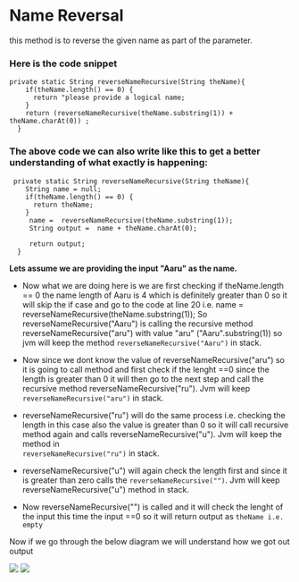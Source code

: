# Name Reversal
this method is to reverse the given name as part of the parameter.

<h3> Here is the code snippet </h3>

    private static String reverseNameRecursive(String theName){
        if(theName.length() == 0) {
          return "please provide a logical name;
        }
        return (reverseNameRecursive(theName.substring(1)) + theName.charAt(0)) ;
      }
 
 <h3>The above code we can also write like this to get a better understanding of what exactly is happening:</h3>
 
     private static String reverseNameRecursive(String theName){
        String name = null;
        if(theName.length() == 0) {
          return theName;
        }
         name =  reverseNameRecursive(theName.substring(1));
         String output =  name + theName.charAt(0);

         return output;
      }

 
 <b>Lets assume we are providing the input "Aaru" as the name.</b>
 
 - Now what we are doing here is we are first checking if theName.length == 0 the name length of  Aaru is 4 which is 
 definitely greater than 0 so it will skip the if case and go to the code at line 20 i.e.
 name =  reverseNameRecursive(theName.substring(1));
 So reverseNameRecursive("Aaru") is calling the recursive method reverseNameRecursive("aru") with value "aru" 
 ("Aaru".substring(1)) so jvm will keep the method `reverseNameRecursive("Aaru")` in stack.
 
- Now since we dont know the value of reverseNameRecursive("aru") so it is going to call method and first check if the 
lenght ==0 since the length is greater than 0 it will then go to the next step and call the recursive method 
reverseNameRecursive("ru"). Jvm will keep `reverseNameRecursive("aru")` in stack.

- reverseNameRecursive("ru") will do the same process i.e. checking the length in this case also the value is greater than 0
so it will call recursive method again and calls reverseNameRecursive("u"). Jvm will keep the method in  
`reverseNameRecursive("ru")` in stack.

- reverseNameRecursive("u") will again check the length first and since it is greater than zero calls the 
`reverseNameRecursive("")`. Jvm will keep reverseNameRecursive("u") method in stack.

- Now reverseNameRecursive("") is called and it will check the lenght of the input this time the input ==0 so it will return
output as `theName i.e. empty`

Now if we go through the below diagram we will understand how we got out output

![](../../../../../images/git_image_3)
![](../../../../../images/git_image_4)
 
 
  
